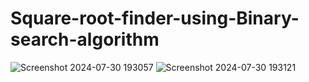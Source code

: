 # Square-root-finder-using-Binary-search-algorithm
![Screenshot 2024-07-30 193057](https://github.com/user-attachments/assets/2de128cf-9b24-463b-b98a-8627e50da6d5)
![Screenshot 2024-07-30 193121](https://github.com/user-attachments/assets/fd14c515-9777-4ddf-a2a6-7f7cb102af8d)

